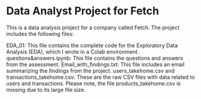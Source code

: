 # Data Analyst Project for Fetch

This is a data analysis project for a company called Fetch. The project includes the following files:

EDA_01: This file contains the complete code for the Exploratory Data Analysis (EDA), which I wrote in a Colab environment.
questions&answers.ipynb: This file contains the questions and answers from the assessment.
Email_with_findings.txt: This file includes an email summarizing the findings from the project.
users_takehome.csv and transactions_takehome.csv: These are the raw CSV files with data related to users and transactions.
Please note, the file products_takehome.csv is missing due to its large file size.
